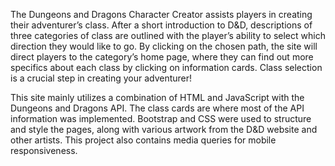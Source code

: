 The Dungeons and Dragons Character Creator assists players in creating their adventurer’s class. After a short introduction to D&D, descriptions of three categories of class are outlined with the player’s ability to select which direction they would like to go. By clicking on the chosen path, the site will direct players to the category’s home page, where they can find out more specifics about each class by clicking on information cards. Class selection is a crucial step in creating your adventurer!

This site mainly utilizes a combination of HTML and JavaScript with the Dungeons and Dragons API. The class cards are where most of the API information was implemented. Bootstrap and CSS were used to structure and style the pages, along with various artwork from the D&D website and other artists. This project also contains media queries for mobile responsiveness.
